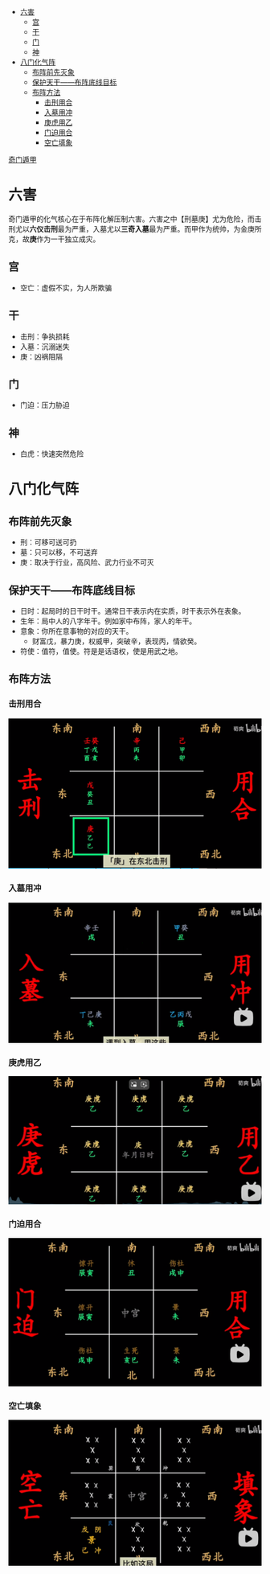- [六害](#orgc7f6160)
  - [宫](#org89965bf)
  - [干](#org36e5352)
  - [门](#orgccf67d7)
  - [神](#org6bd3b52)
- [八门化气阵](#org5410830)
  - [布阵前先灭象](#orgb43edde)
  - [保护天干——布阵底线目标](#orgfb2ab48)
  - [布阵方法](#orga297c04)
    - [击刑用合](#orgbdff7b6)
    - [入墓用冲](#orgd7c75da)
    - [庚虎用乙](#orgb6d41a2)
    - [门迫用合](#orge8af4c8)
    - [空亡填象](#orga0d9fb7)

[奇门遁甲](奇门遁甲-20240917153228.md)


<a id="orgc7f6160"></a>

# 六害

奇门遁甲的化气核心在于布阵化解压制六害。六害之中【刑墓庚】尤为危险，而击刑尤以​**六仪击刑**​最为严重，入墓尤以​**三奇入墓**​最为严重。而甲作为统帅，为金庚所克，故​**庚**​作为一干独立成灾。


<a id="org89965bf"></a>

## 宫

-   空亡：虚假不实，为人所欺骗


<a id="org36e5352"></a>

## 干

-   击刑：争执损耗
-   入墓：沉溺迷失
-   庚：凶祸阻隔


<a id="orgccf67d7"></a>

## 门

-   门迫：压力胁迫


<a id="org6bd3b52"></a>

## 神

-   白虎：快速突然危险


<a id="org5410830"></a>

# 八门化气阵


<a id="orgb43edde"></a>

## 布阵前先灭象

-   刑：可移可送可扔
-   墓：只可以移，不可送弃
-   庚：取决于行业，高风险、武力行业不可灭


<a id="orgfb2ab48"></a>

## 保护天干——布阵底线目标

-   日时：起局时的日干时干。通常日干表示内在实质，时干表示外在表象。
-   生年：局中人的八字年干。例如家中布阵，家人的年干。
-   意象：你所在意事物的对应的天干。
    -   财富戊，暴力庚，权威甲，突破辛，表现丙，情欲癸。
-   符使：值符，值使。符是是话语权，使是用武之地。


<a id="orga297c04"></a>

## 布阵方法


<a id="orgbdff7b6"></a>

### 击刑用合

![img](images/2024-09-17_20-45-10_screenshot.png)


<a id="orgd7c75da"></a>

### 入墓用冲

![img](images/2024-09-17_20-45-41_screenshot.png)


<a id="orgb6d41a2"></a>

### 庚虎用乙

![img](images/2024-09-17_20-46-03_screenshot.png)


<a id="orge8af4c8"></a>

### 门迫用合

![img](images/2024-09-17_20-47-56_screenshot.png)


<a id="orga0d9fb7"></a>

### 空亡填象

![img](images/2024-09-17_20-48-39_screenshot.png)
